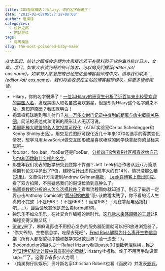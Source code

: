 ```yaml
---
title: COS每周精选：Hilary，你的名字弱爆了！
date: '2013-02-03T05:27:29+00:00'
author: 潘岚锋
categories:
  - 统计之都
  - 网站导读
tags:
  - 每周精选
slug: the-most-poisoned-baby-name
---
```


 _从本周起，统计之都将会定期为大家精选若干有猛料和干货的海外统计日志、文章、项目。如果大家读到好的统计博客，可以向我们推荐(editor /at/ cos.name)。如果有人愿意把或已经把这些博客翻译成中文，请与我们联系(editor /at/ cos.name)。我们将会收录在主站的博客翻译模块，供更多读者阅读。_

  * Hilary，你的名字弱爆了！<a href="http://hilaryparker.com/2013/01/30/hilary-the-most-poisoned-baby-name-in-us-history/" target="_blank">一位叫Hilary的研究生分析了近百年来比较受欢迎的美国人名</a>，发现美国人取名虽然喜欢追星，但是却对Hilary这个名字避之不及。想知道原因？看图就明白！
  * 抱着橄榄球跑到哪儿射门？<a href="http://www.decisionsciencenews.com/2013/01/28/football-geeks-your-10705-field-goals-are-ready/" target="_blank">从一万多次射门记录中得到的距离与命中概率关系图</a>，简洁的表达式和清晰的图形让人无话可说。
  * <a title="可视化" href="http://cscheid.net/static/mlb-hall-of-fame-voting/" target="_blank">美国职棒大联盟的名人堂投票可视化</a>（AT&T实验室Carlos Scheidegger和Kenny Shirley出品）。用交互式图形可视化近几十年来1070名选手的得票变化情况，想学习用JavaScript做交互图形或是喜欢棒球的同学快拿起你的鼠标来玩吧~
  * foo.bar，foo_bar，fooBar还是FooBar，<a href="http://journal.r-project.org/archive/2012-2/RJournal_2012-2_Baaaath.pdf" target="_blank">分析四千R包看R社区都喜欢给自己的包和函数取什么样的名字</a>。
  * 那些年我们发表的医学研究到底靠不靠谱？Jeff Leek和合作者从近八万篇顶级期刊论文中扒出了P值，建模估计出虚假发现率大约在14%，情况没那么糟 (<a title="原文" href="http://arxiv.org/abs/1301.3718" target="_blank">这里</a>)。文章估计方法遭到Andrew Gelman<a href="http://andrewgelman.com/2013/01/i-dont-believe-the-paper-empirical-estimates-suggest-most-published-medical-research-is-true-that-is-the-claim-may-very-well-be-true-but-im-not-at-all-convinced-by-the-analysis-being-used/" target="_blank">痛批</a>， <a title="simply statistics" href="http://simplystatistics.org/2013/01/24/why-i-disagree-with-andrew-gelmans-critique-of-my-paper-about-the-rate-of-false-discoveries-in-the-medical-literature/" target="_blank">Leek在博客上做出回应</a>。看了双方掐架，不禁疑惑我们的假设检验到底肿么了。
  * <a href="http://blog.revolutionanalytics.com/2013/01/flowchart-how-to-learn-survey-analysis-with-r.html" target="_blank">搞调查数据分析的人怎么选择软件？</a>看看流程图你就知道了。别忘了最后一定要点击Anthony Damico的“<a href="http://www.twotorials.com/" target="_blank">两分钟R教程</a>”哦~该教程太贱了，你不看的话人生真的不完整（不是998！！不是668！！而是168！！现在拿起电话拨打吧……）。<a href="http://yihui.name/en/2012/05/a-formatr-video/" target="_blank">最后请欣赏他是怎么卖formatR包</a>。
  * 独乐乐不如众乐乐，在社交合作编程的新时代，这<a href="http://www.noamross.net/blog/2013/1/7/collaborating-with-r.html" target="_blank">几款未来感超强的工具</a>让R编程变得又酷又炫！
  * <a href="http://www.rstudio.com/shiny/" target="_blank">Shiny</a>来了，麻麻说再也不用担心复杂的服务器配置就可以把R放进浏览器了。
  * “你大爷的，生物信息学，吃屎去死吧”，<a href="http://madhadron.com/a-farewell-to-bioinformatics" target="_blank">Fred Ross解释为什么离开生物信息学</a>（所有人都指望程序猿和数学来拯救世界？滚一边去！）。
  * Bioconductor的巨头之一Rafael Irizarry看见paste0()函数老泪纵横，称之为<a title="Simply Statistics" href="http://simplystatistics.org/2013/01/31/paste0-is-statistical-computings-most-influential-contribution-of-the-21st-century/" target="_blank">“21世纪统计计算中最有影响的贡献”</a>. Irizarry吐槽称，终于不用再手动设置sep=&#8221;&#8221;了，这得节省多少人力啊！
  * （纯属狗仔队娱乐）贝叶斯名家Christian Robert也看《画皮2》并发表<a href="http://xianblog.wordpress.com/2013/02/02/painted-skin-the-resurrection/" target="_blank">影评</a>。
